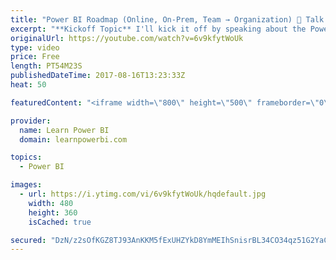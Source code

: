 ```yaml
---
title: "Power BI Roadmap (Online, On-Prem, Team → Organization) 🔴 Talk Power BI LIVE (Subscribe & Join)"
excerpt: "**Kickoff Topic** I'll kick it off by speaking about the Power BI Journey, growing from individual use to Team use to the whole organization; via the Online (Cloud) or On-Premises path.  Hello, I am Avi Singh, Microsoft MVP and Power BI expert. I just love talking about Power BI. So much so that I have"
originalUrl: https://youtube.com/watch?v=6v9kfytWoUk
type: video
price: Free
length: PT54M23S
publishedDateTime: 2017-08-16T13:23:33Z
heat: 50

featuredContent: "<iframe width=\"800\" height=\"500\" frameborder=\"0\" src=\"https://www.youtube.com/embed/6v9kfytWoUk\" allow=\"accelerometer; autoplay; encrypted-media; gyroscope; picture-in-picture\" allowfullscreen></iframe>"

provider:
  name: Learn Power BI
  domain: learnpowerbi.com

topics:
  - Power BI

images:
  - url: https://i.ytimg.com/vi/6v9kfytWoUk/hqdefault.jpg
    width: 480
    height: 360
    isCached: true

secured: "DzN/z2sOfKGZ8TJ93AnKKM5fExUHZYkD8YmMEIhSnisrBL34CO34qz51G2YaCMDvXUszCnU2EzEL8iHIjNO82IN2/Caj1ew0dCRnEnGC4KUMATCNu2PoFIe7w+6GdsLdkqQ3bjyh/8KzLslIlRYMjC6K+UxtyaOASheFt6BwSG7mB/9g7LstQcGrbOGByd5Zj1zxcWDhv0MmJmJlcr1PzS2/0fQvngbq+S4KIFuXBhoppr39T4uMUDfuNSVkZHOwt2HcncBHjxiYRCbo9+4y4E1jxq7r47glucbKeVOjy1NXTxG0JhyFcIDvBGKjmEgcS33gfGIzC5Wht5eRoEGDpDmhRlSZnFSpbCFHuF5RfUJJZnoLTWo1qxL6qp8xyl8IwOh4RVjw6fFVrrYSjs0dVHDoryfwD+Wd/xDZSUKOcng=;/UIfUTjkSbE0F3KWV05EEQ=="
---
```


